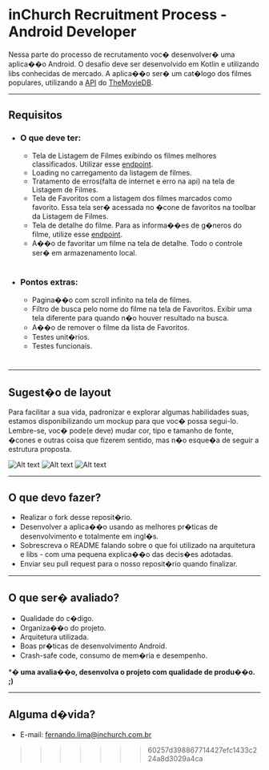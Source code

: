 # inChurch Recruitment Process - Android Developer

Nessa parte do processo de recrutamento voc� desenvolver� uma aplica��o Android. O desafio deve ser desenvolvido em Kotlin e utilizando libs conhecidas de mercado. A aplica��o ser� um cat�logo dos filmes populares, utilizando a [API](https://developers.themoviedb.org/3/getting-started/introduction) do [TheMovieDB](https://www.themoviedb.org/).

* * *

## Requisitos

+ ### O que deve ter:
	* Tela de Listagem de Filmes exibindo os filmes melhores classificados. Utilizar esse [endpoint](https://developers.themoviedb.org/3/movies/get-popular-movies).
	* Loading no carregamento da listagem de filmes.
	* Tratamento de erros(falta de internet e erro na api) na tela de Listagem de Filmes.
	*	Tela de Favoritos com a listagem dos filmes marcados como favorito. Essa tela ser� acessada no �cone de favoritos na toolbar da Listagem de Filmes.
	* Tela de detalhe do filme. Para as informa��es de g�neros do filme, utilize esse [endpoint](https://developers.themoviedb.org/3/genres/get-movie-list).
	* A��o de favoritar um filme na tela de detalhe. Todo o controle ser� em armazenamento local.

#
+ ### Pontos extras:
	* Pagina��o com scroll infinito na tela de filmes.
	* Filtro de busca pelo nome do filme na tela de Favoritos. Exibir uma tela diferente para quando n�o houver resultado na busca.
	* A��o de remover o filme da lista de Favoritos.
	* Testes unit�rios.
	* Testes funcionais.

#
* * *

## Sugest�o de layout

Para facilitar a sua vida, padronizar e explorar algumas habilidades suas, estamos disponibilizando um mockup para que voc� possa segui-lo. Lembre-se, voc� pode(e deve) mudar cor, tipo e tamanho de fonte, �cones e outras coisa que fizerem sentido, mas n�o esque�a de seguir a estrutura proposta.  

![Alt text](https://bitbucket.org/inradar/inchurch-android-challenge/raw/0be3880f3ef7befaae9a5e3f7d7a4c90c9287e46/images/img1.png) ![Alt text](https://bitbucket.org/inradar/inchurch-android-challenge/raw/0be3880f3ef7befaae9a5e3f7d7a4c90c9287e46/images/img2.png) ![Alt text](https://bitbucket.org/inradar/inchurch-android-challenge/raw/0be3880f3ef7befaae9a5e3f7d7a4c90c9287e46/images/img3.png)

* * *

## O que devo fazer?

* Realizar o fork desse reposit�rio.
* Desenvolver a aplica��o usando as melhores pr�ticas de desenvolvimento e totalmente em ingl�s.
* Sobrescreva o README falando sobre o que foi utilizado na arquitetura e libs - com uma pequena explica��o das decis�es adotadas.
* Enviar seu pull request para o nosso reposit�rio quando finalizar.

* * *

## O que ser� avaliado?

* Qualidade do c�digo.
* Organiza��o do projeto.
* Arquitetura utilizada.
* Boas pr�ticas de desenvolvimento Android.
* Crash-safe code, consumo de mem�ria e desempenho.

***� uma avalia��o, desenvolva o projeto com qualidade de produ��o. ;)**

* * *

## Alguma d�vida?

* E-mail: fernando.lima@inchurch.com.br
>>>>>>> 60257d398867714427efc1433c224a8d3029a4ca

